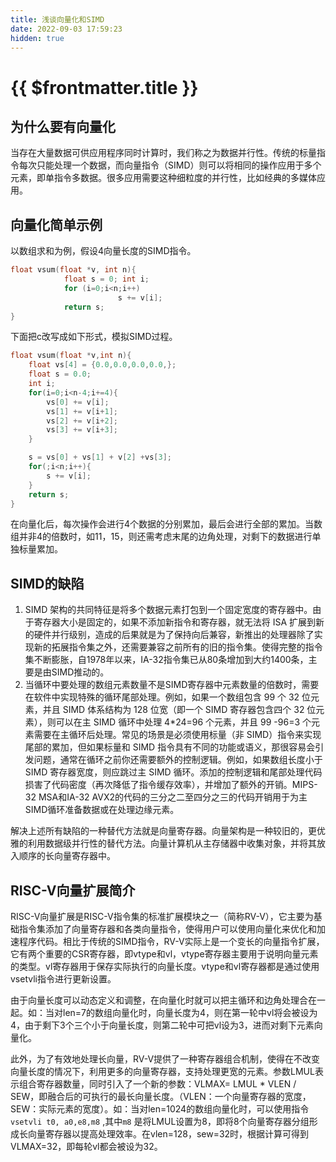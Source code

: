 ```yaml
---
title: 浅谈向量化和SIMD
date: 2022-09-03 17:59:23
hidden: true
---
```


# {{ $frontmatter.title }} <Badge type="tip" :text="String($frontmatter.date).slice(0,10)" />


## 为什么要有向量化

当存在大量数据可供应用程序同时计算时，我们称之为数据并行性。传统的标量指令每次只能处理一个数据，而向量指令（SIMD）则可以将相同的操作应用于多个元素，即单指令多数据。很多应用需要这种细粒度的并行性，比如经典的多媒体应用。

## 向量化简单示例

以数组求和为例，假设4向量长度的SIMD指令。

```c
float vsum(float *v, int n){
			float s = 0; int i;
			for (i=0;i<n;i++)
						s += v[i];
			return s;
}
```

下面把c改写成如下形式，模拟SIMD过程。

```c
float vsum(float *v,int n){
    float vs[4] = {0.0,0.0,0.0,0.0,};
    float s = 0.0;
    int i;
    for(i=0;i<n-4;i+=4){
        vs[0] += v[i];
        vs[1] += v[i+1];
        vs[2] += v[i+2];
        vs[3] += v[i+3];
    }

    s = vs[0] + vs[1] + v[2] +vs[3];
    for(;i<n;i++){
        s += v[i];
    }
    return s;
}
```

在向量化后，每次操作会进行4个数据的分别累加，最后会进行全部的累加。当数组并非4的倍数时，如11，15，则还需考虑末尾的边角处理，对剩下的数据进行单独标量累加。

## SIMD的缺陷

1. SIMD 架构的共同特征是将多个数据元素打包到一个固定宽度的寄存器中。由于寄存器大小是固定的，如果不添加新指令和寄存器，就无法将 ISA 扩展到新的硬件并行级别，造成的后果就是为了保持向后兼容，新推出的处理器除了实现新的拓展指令集之外，还需要兼容之前所有的旧的指令集。使得完整的指令集不断膨胀，自1978年以来，IA-32指令集已从80条增加到大约1400条，主要是由SIMD推动的。
2. 当循环中要处理的数组元素数量不是SIMD寄存器中元素数量的倍数时，需要在软件中实现特殊的循环尾部处理。例如，如果一个数组包含 99 个 32 位元素，并且 SIMD 体系结构为 128 位宽（即一个 SIMD 寄存器包含四个 32 位元素），则可以在主 SIMD 循环中处理 4*24=96 个元素，并且 99 -96=3 个元素需要在主循环后处理。常见的场景是必须使用标量（非 SIMD）指令来实现尾部的累加，但如果标量和 SIMD 指令具有不同的功能或语义，那很容易会引发问题，通常在循环之前你还需要额外的控制逻辑。例如，如果数组长度小于 SIMD 寄存器宽度，则应跳过主 SIMD 循环。添加的控制逻辑和尾部处理代码损害了代码密度（再次降低了指令缓存效率），并增加了额外的开销。MIPS-32 MSA和IA-32 AVX2的代码的三分之二至四分之三的代码开销用于为主SIMD循环准备数据或在处理边缘元素。

解决上述所有缺陷的一种替代方法就是向量寄存器。向量架构是一种较旧的，更优雅的利用数据级并行性的替代方法。向量计算机从主存储器中收集对象，并将其放入顺序的长向量寄存器中。

## **RISC-V向量扩展简介**

RISC-V向量扩展是RISC-V指令集的标准扩展模块之一（简称RV-V），它主要为基础指令集添加了向量寄存器和各类向量指令，使得用户可以使用向量化来优化和加速程序代码。相比于传统的SIMD指令，RV-V实际上是一个变长的向量指令扩展，它有两个重要的CSR寄存器，即vtype和vl，vtype寄存器主要用于说明向量元素的类型。vl寄存器用于保存实际执行的向量长度。vtype和vl寄存器都是通过使用vsetvli指令进行更新设置。

由于向量长度可以动态定义和调整，在向量化时就可以把主循环和边角处理合在一起。如：当对len=7的数组向量化时，向量长度为4，则在第一轮中vl将会被设为4，由于剩下3个三个小于向量长度，则第二轮中可把vl设为3，进而对剩下元素向量化。

此外，为了有效地处理长向量，RV-V提供了一种寄存器组合机制，使得在不改变向量长度的情况下，利用更多的向量寄存器，支持处理更宽的元素。参数LMUL表示组合寄存器数量，同时引入了一个新的参数：VLMAX= LMUL * VLEN / SEW，即融合后的可执行的最长向量长度。（VLEN：一个向量寄存器的宽度，SEW：实际元素的宽度）。如：当对len=1024的数组向量化时，可以使用指令`vsetvli t0, a0,e8,m8`   ,其中`m8` 是将LMUL设置为8，即将8个向量寄存器分组形成长向量寄存器以提高处理效率。在vlen=128，sew=32时，根据计算可得到VLMAX=32，即每轮vl都会被设为32。